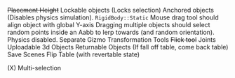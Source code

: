 ~~Placement Height~~
Lockable objects (Locks selection)
Anchored objects (Disables physics simulation). `RigidBody::Static`
Mouse drag tool should align object with global Y-axis
Dragging multiple objects should select random points inside an Aabb to lerp towards (and random orientation).
	Physics disabled.
Separate Gizmo Transformation Tools
~~Flick tool~~
Joints
Uploadable 3d Objects
Returnable Objects (If fall off table, come back table)
Save Scenes
Flip Table (with revertable state)

(X) Multi-selection
